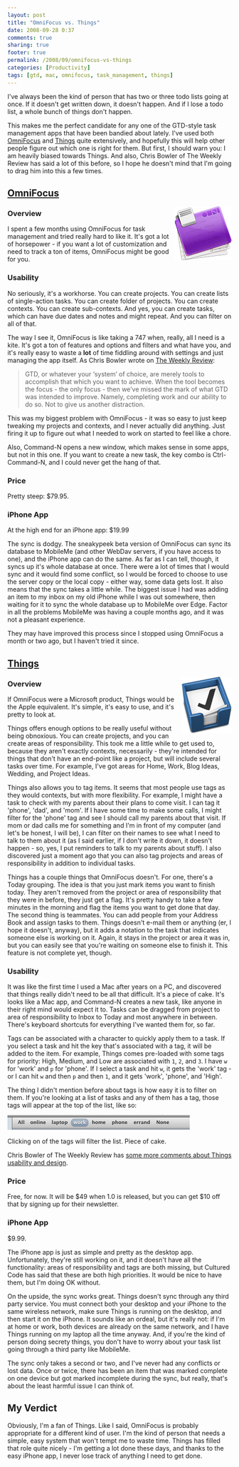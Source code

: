 ```yaml
---
layout: post
title: "OmniFocus vs. Things"
date: 2008-09-28 0:37
comments: true
sharing: true
footer: true
permalink: /2008/09/omnifocus-vs-things
categories: [Productivity]
tags: [gtd, mac, omnifocus, task_management, things]
---
```

I've always been the kind of person that has two or three todo lists going at once.  If it doesn't get written down, it doesn't happen.  And if I lose a todo list, a whole bunch of things don't happen.

This makes me the perfect candidate for any one of the GTD-style task management apps that have been bandied about lately.  I've used both [OmniFocus](http://www.omnigroup.com/applications/omnifocus/) and [Things](http://www.culturedcode.com/things/) quite extensively, and hopefully this will help other people figure out which one is right for them.  But first, I should warn you: I am heavily biased towards Things.  And also, Chris Bowler of The Weekly Review has said a lot of this before, so I hope he doesn't mind that I'm going to drag him into this a few times.

## [OmniFocus](http://www.omnigroup.com/applications/omnifocus/)
[<img src="/files/images/omni-focus.png" align='right' alt="OmniFocus icon" border=0 />](http://www.omnigroup.com/applications/omnifocus/)

### Overview
I spent a few months using OmniFocus for task management and tried really hard to like it.  It's got a lot of horsepower - if you want a lot of customization and need to track a ton of items, OmniFocus might be good for you.

### Usability
No seriously, it's a workhorse.  You can create projects.  You can create lists of single-action tasks.  You can create folder of projects.  You can create contexts.  You can create sub-contexts.  And yes, you can create tasks, which can have due dates and notes and might repeat.  And you can filter on all of that.

The way I see it, OmniFocus is like taking a 747 when, really, all I need is a kite.  It's got a ton of features and options and filters and what have you, and it's really easy to waste a **lot** of time fiddling around with settings and just managing the app itself.  As Chris Bowler wrote on [The Weekly Review](http://theweeklyreview.ca/2008/09/08/gtd-the-backlash-or-getting-better/):
> GTD, or whatever your ‘system’ of choice, are merely tools to accomplish that which you want to achieve. When the tool becomes the focus - the only focus - then we’ve missed the mark of what GTD was intended to improve. Namely, completing work and our ability to do so. Not to give us another distraction.

This was my biggest problem with OmniFocus - it was so easy to just keep tweaking my projects and contexts, and I never actually did anything.  Just firing it up to figure out what I needed to work on started to feel like a chore.

Also, Command-N opens a new window, which makes sense in some apps, but not in this one.  If you want to create a new task, the key combo is Ctrl-Command-N, and I could never get the hang of that.

### Price
Pretty steep: $79.95.

### iPhone App
At the high end for an iPhone app: $19.99

The sync is dodgy.  The sneakypeek beta version of OmniFocus can sync its database to MobileMe (and other WebDav servers, if you have access to one), and the iPhone app can do the same.  As far as I can tell, though, it syncs up it's whole database at once.  There were a lot of times that I would sync and it would find some conflict, so I would be forced to choose to use the server copy or the local copy - either way, some data gets lost.  It also means that the sync takes a little while.  The biggest issue I had was adding an item to my inbox on my old iPhone while I was out somewhere, then waiting for it to sync the whole database up to MobileMe over Edge.  Factor in all the problems MobileMe was having a couple months ago, and it was not a pleasant experience.

They may have improved this process since I stopped using OmniFocus a month or two ago, but I haven't tried it since.

## [Things](http://www.culturedcode.com/things/)
[<img src="/files/images/things.png" align='right' alt="Things icon" border=0/>](http://www.culturedcode.com/things/)

### Overview
If OmniFocus were a Microsoft product, Things would be the Apple equivalent.  It's simple, it's easy to use, and it's pretty to look at.

Things offers enough options to be really useful without being obnoxious.  You can create projects, and you can create areas of responsibility.  This took me a little while to get used to, because they aren't exactly contexts, necessarily - they're intended for things that don't have an end-point like a project, but will include several tasks over time.  For example, I've got areas for Home, Work, Blog Ideas, Wedding, and Project Ideas.

Things also allows you to tag items.  It seems that most people use tags as they would contexts, but with more flexibility.  For example, I might have a task to check with my parents about their plans to come visit.  I can tag it 'phone', 'dad', and 'mom'.  If I have some time to make some calls, I might filter for the 'phone' tag and see I should call my parents about that visit.  If mom or dad calls me for something and I'm in front of my computer (and let's be honest, I will be), I can filter on their names to see what I need to talk to them about it (as I said earlier, if I don't write it down, it doesn't happen - so, yes, I put reminders to talk to my parents about stuff).  I also discovered just a moment ago that you can also tag projects and areas of responsibility in addition to individual tasks.

Things has a couple things that OmniFocus doesn't.  For one, there's a Today grouping.  The idea is that you just mark items you want to finish today.  They aren't removed from the project or area of responsibility that they were in before, they just get a flag.  It's pretty handy to take a few minutes in the morning and flag the items you want to get done that day.  The second thing is teammates.  You can add people from your Address Book and assign tasks to them.  Things doesn't e-mail them or anything (er, I hope it doesn't, anyway), but it adds a notation to the task that indicates someone else is working on it.  Again, it stays in the project or area it was in, but you can easily see that you're waiting on someone else to finish it.  This feature is not complete yet, though.

### Usability
It was like the first time I used a Mac after years on a PC, and discovered that things really didn't need to be all that difficult.  It's a piece of cake.  It's looks like a Mac app, and Command-N creates a new task, like anyone in their right mind would expect it to.  Tasks can be dragged from project to area of responsibility to Inbox to Today and most anywhere in between.  There's keyboard shortcuts for everything I've wanted them for, so far.

Tags can be associated with a character to quickly apply them to a task.  If you select a task and hit the key that's associated with a tag, it will be added to the item.  For example, Things comes pre-loaded with some tags for priority: High, Medium, and Low are associated with `1`, `2`, and `3`.  I have `w` for 'work' and `p` for 'phone'.  If I select a task and hit `w`, it gets the 'work' tag - or I can hit `w` and then `p` and then `1`, and it gets 'work', 'phone', and 'High'.

The thing I didn't mention before about tags is how easy it is to filter on them.  If you're looking at a list of tasks and any of them has a tag, those tags will appear at the top of the list, like so:

![Things Tags](/files/uploads/2008/09/things-tags.png)

Clicking on of the tags will filter the list.  Piece of cake.

Chris Bowler of The Weekly Review has [some more comments about Things usability and design](http://theweeklyreview.ca/2008/04/07/gmbd-things/).

### Price
Free, for now.  It will be $49 when 1.0 is released, but you can get $10 off that by signing up for their newsletter.

### iPhone App
$9.99.

The iPhone app is just as simple and pretty as the desktop app.  Unfortunately, they're still working on it, and it doesn't have all the functionality: areas of responsibility and tags are both missing, but Cultured Code has said that these are both high priorities.  It would be nice to have them, but I'm doing OK without.

On the upside, the sync works great.  Things doesn't sync through any third party service.  You must connect both your desktop and your iPhone to the same wireless network, make sure Things is running on the desktop, and then start it on the iPhone.  It sounds like an ordeal, but it's really not: if I'm at home or work, both devices are already on the same network, and I have Things running on my laptop all the time anyway.  And, if you're the kind of person doing secrety things, you don't have to worry about your task list going through a third party like MobileMe.

The sync only takes a second or two, and I've never had any conflicts or lost data.  Once or twice, there has been an item that was marked complete on one device but got marked incomplete during the sync, but really, that's about the least harmful issue I can think of.

## My Verdict
Obviously, I'm a fan of Things.  Like I said, OmniFocus is probably appropriate for a different kind of user.  I'm the kind of person that needs a simple, easy system that won't tempt me to waste time.  Things has filled that role quite nicely - I'm getting a lot done these days, and thanks to the easy iPhone app, I never lose track of anything I need to get done.